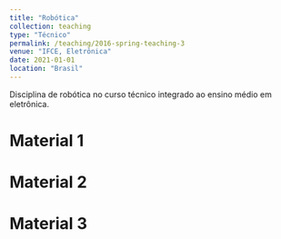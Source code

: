 ```yaml
---
title: "Robótica"
collection: teaching
type: "Técnico"
permalink: /teaching/2016-spring-teaching-3
venue: "IFCE, Eletrônica"
date: 2021-01-01
location: "Brasil"
---
```


Disciplina de robótica no curso técnico integrado ao ensino médio em eletrônica.

Material 1
======

Material 2
======

Material 3
======
